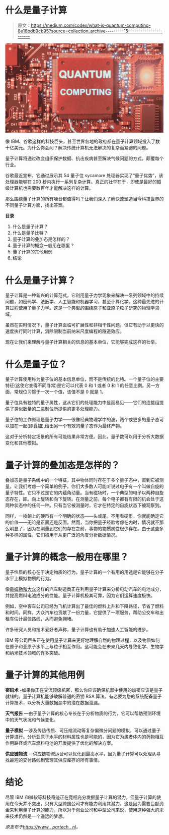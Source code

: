 # 什么是量子计算

> 原文：<https://medium.com/codex/what-is-quantum-computing-8e18bdb9cb95?source=collection_archive---------15----------------------->

![](img/b0a470a25c2ab37c44b06ece5831d617.png)

像 IBM、谷歌这样的科技巨头，甚至世界各地的政府都在量子计算领域投入了数十亿美元。为什么你会问？解决传统计算机无法解决的复杂而紧迫的问题。

量子计算将通过改变组织保护数据、抗击疾病甚至解决气候问题的方式，颠覆每个行业。

谷歌最近宣布，它通过展示其 54 量子位 sycamore 处理器实现了“量子优势”，该处理器能够在 200 秒内执行一系列复杂计算。真正的壮举在于，即使是最好的超级计算机也需要数百年才能解决这样的计算。

那么围绕量子计算的所有噪音都值得吗？让我们深入了解快速塑造当今科技世界的不同量子计算方面，找出答案。

**目录**

1.  什么是量子计算？
2.  什么是量子比特？
3.  量子计算的叠加态是怎样的？
4.  量子计算的概念一般用在哪里？
5.  量子计算的其他用例
6.  结论

# 什么是量子计算？

量子计算是一种新兴的计算范式，它利用量子力学现象来解决一系列领域中的持续问题，如密码学、法医学、人工智能和机器学习，甚至计算化学。这种最先进的计算过程使用了量子力学。这是一个典型的围绕原子和亚原子粒子研究的物理学领域。

虽然在实时情况下，量子计算面临可扩展性和非相干性问题，但它有助于以更快的速度执行同时计算，消除限制当前纳米尺度编程的隧道效应。

现在让我们来理解与量子计算相关的信息的基本单位，它能够完成这样的壮举。

# 什么是量子位？

量子计算使用称为量子位的基本信息单位，而不是传统的比特。一个量子位的主要特征(这使它变得不同寻常)是它可以代表 0 和 1 或者 0 和 1 的任意比例。另一方面，常规位习惯于一次一个值，该值不是 0 就是 1。

量子位具有独特的量子属性，这从它们的处理能力中显而易见——它们的连接组提供了类似数量的二进制位所提供的更多处理能力。

量子位的工作原理是量子力学——很像经典物理学中的波，两个或更多的量子态可以加在一起(即叠加),给出另一个有效的量子态作为最终产物。

这对于分析特定场景的所有可能结果非常方便。因此，量子数可以用于分析大数据变化和其他模拟。

# 量子计算的叠加态是怎样的？

叠加态是量子系统中的一个特征，其中物体同时存在于多个量子态中，直到它被测量。让我们考虑一个简单的例子。你们大多数人可能听说过电子有一个叫做自旋的量子特性。它只不过是它的内蕴角动量。当有磁场时，一个典型的电子以两种自旋态存在，即。向上旋转和向下旋转。在测量之前，每个电子都有有限的机会处于这两种状态中的任何一种。只有当它被测量时，它才在特定的自旋状态下被观察到。

同样，一枚朝上的硬币有一个明确的状态——头或尾。不用看硬币，你就能确定它的价值——无论是正面还是反面。然而，当你把量子经验考虑在内时，情况就不那么明显了，因为在测量到它们的存在之前，事物的物质属性很少存在。由于这些多种多样的属性，它们被用于从更广泛的角度分析数据情况。

# 量子计算的概念一般用在哪里？

量子性质的核心在于决定物质的行为。量子计算的一个有用的用途是它能够在分子水平上模拟物质的行为。

像[戴姆勒和大众](https://www.mckinsey.com/industries/automotive-and-assembly/our-insights/will-quantum-computing-drive-the-automotive-future)这样的汽车制造商正在利用量子计算来分析电动汽车的电池成分，并提高燃料电池成分的性能。量子计算机极其可靠，因为它们运算速度极快。

例如，空中客车公司已经为飞机计算出了最佳的燃料上升和下降路径，节省了燃料和时间。同样，大众汽车也贡献了一份力量，它提供了一项服务，帮助公交车和出租车估计最佳路线，从而避免拥堵。

许多研究人员和技术爱好者声称，量子计算也有助于加速人工智能的进步。

IBM 等公司巨头正在使用量子计算来更好地理解自然的物理过程，以及物质如何在原子和亚原子水平上与粒子相互作用。这可能会在未来几天内导致化学、生物学和纳米技术领域的许多突破。

# 量子计算的其他用例

**密码术** -如果你正在交流顶级机密，那么你应该确保机器中使用的加密应该是量子就绪的。量子计算机能够破解普通的密钥 RSA 算法。有必要为您的系统配备量子计算技术，以分析大量数据湖中的潜在数据泄漏。

**天气报告** —由于量子计算的核心专长在于分析物质的行为，它可以帮助预测环境中的天气状况和气候变化。

**量子模拟** —涉及传热传质、可压缩流动等复杂偏微分问题的模拟，可以通过量子计算进行。分析亚原子水平的材料属性也是可能的，因为它为患者体内的药物相互作用路径或汽车燃料电池的开发提供了优化的解决方案。

**供应链物流** —供应链物流运营可以优化到最高水平，因为量子计算可以处理从寻找最短的交付路线到管理其供应库存的所有事情。

# 结论

尽管 IBM 和微软等科技奇迹正在竞相充分发掘量子计算的潜力，但量子计算的使用在今天并不突出，只有大型跨国公司才有能力利用其潜力。这是因为需要巨额资金来利用量子计算的能力。所以对于创业公司和中型公司来说，使用这种强大的未来技术仍然是一个遥远的梦想。

*原发布于*[*https://www . partech . nl*](https://www.partech.nl/nl/publicaties/2021/09/what-is-quantum-computing)*。*
